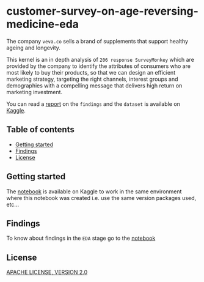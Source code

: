 # customer-survey-on-age-reversing-medicine-eda

The company `veva.co` sells a brand of supplements that support healthy ageing and longevity.

This kernel is an in depth analysis of `206 response SurveyMonkey` which are provided by the company to identify the attributes of consumers who are most likely to buy their products, so that we can design an efficient marketing strategy, targeting the right channels, interest groups and demographies with a compelling message that delivers high return on marketing investment.

You can read a [report](./report.pdf) on the `findings` and the `dataset` is available on [Kaggle](https://www.kaggle.com/akashsdas/customer-survey-on-age-reversing-medicine).

## Table of contents

- [Getting started](#getting-started)
- [Findings](#findings)
- [License](#license)

## Getting started

The [notebook](https://www.kaggle.com/akashsdas/customer-survey-on-age-reversing-medicine-eda) is available on Kaggle to work in the same environment where this notebook was created i.e. use the same version packages used, etc...

## Findings

To know about findings in the `EDA` stage go to the [notebook](./notebook.ipynb)

## License

[APACHE LICENSE, VERSION 2.0](./LICENSE)
